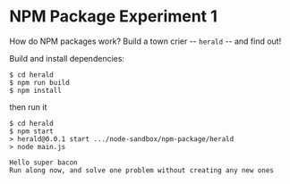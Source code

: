 # NPM Package Experiment 1

How do NPM packages work?  Build a town crier -- `herald` -- and find out!

Build and install dependencies:

    $ cd herald
    $ npm run build
    $ npm install

then run it

    $ cd herald
    $ npm start
    > herald@0.0.1 start .../node-sandbox/npm-package/herald
    > node main.js
    
    Hello super bacon
    Run along now, and solve one problem without creating any new ones
